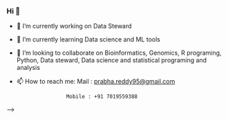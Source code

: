 ### Hi  👋
- 🔭 I’m currently working on Data Steward
- 🌱 I’m currently learning Data science and ML tools
- 👯 I’m looking to collaborate on Bioinformatics, Genomics, R programing, Python, Data steward, Data science and statistical programing and analysis
- 📫 How to reach me: Mail : prabha.reddy95@gmail.com
                      
                      Mobile : +91 7019559388

-->
<!--
**Prabhakarareddyav/Prabhakarareddyav** is a ✨ _special_ ✨ repository because its `README.md` (this file) appears on your GitHub profile.



